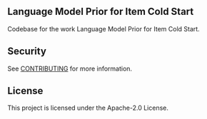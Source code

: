 ## Language Model Prior for Item Cold Start

Codebase for the work Language Model Prior for Item Cold Start.

## Security

See [CONTRIBUTING](CONTRIBUTING.md#security-issue-notifications) for more information.

## License

This project is licensed under the Apache-2.0 License.


